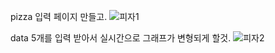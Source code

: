  pizza 입력 페이지 만들고.
![피자1](https://user-images.githubusercontent.com/127086598/230137764-06e1c266-570d-4ee0-995a-77faa4fc38db.png)


 data 5개를 입력 받아서 실시간으로 그래프가 변형되게 할것.
![피자2](https://user-images.githubusercontent.com/127086598/230137770-f830a045-ebd3-4af8-af2f-e3fdf8b4d243.png)
